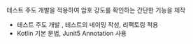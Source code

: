 테스트 주도 개발을 적용하여 암호 강도를 확인하는 간단한 기능을 제작

- 테스트 주도 개발 , 테스트의 네이밍 작성, 리팩토링 적용
- Kotlin 기본 문법, Junit5 Annotation 사용
